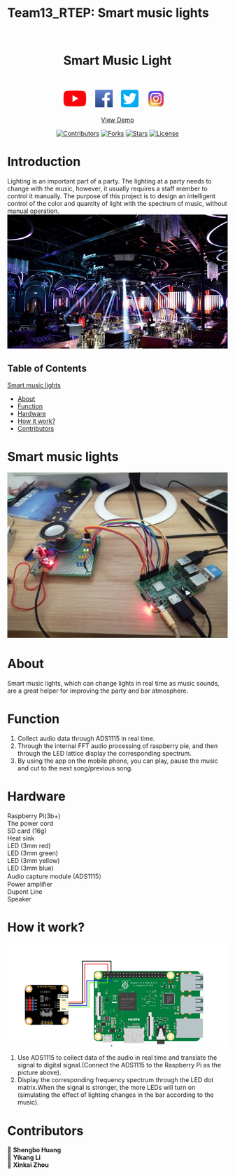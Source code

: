 # Team13_RTEP: Smart music lights 
<br />
<div align="center">
  
  <h1 align="center">Smart Music Light</h1>  
  <br />
  <p align="center">
      <a href="https://www.youtube.com/"><img height=40 src="https://github.com/Be-somebode/Smart-Speaker/blob/main/image/YouTube.jpg"></img></a>&nbsp;&nbsp;&nbsp;&nbsp;
      <a href="https://www.facebook.com/profile.php?id=100049622791891"><img height=40 src="https://github.com/Be-somebode/Smart-Speaker/blob/main/image/Facebook.jpg"></img></a>&nbsp;&nbsp;&nbsp;&nbsp;
      <a href="https://twitter.com/SmartMusicLigh1"><img height=40 src="https://github.com/Be-somebode/Smart-Speaker/blob/main/image/Twitter.jpg"></img></a>&nbsp;&nbsp;&nbsp;&nbsp;
      <a href="https://www.instagram.com/smartmusiclights/channel/"><img height=40 src="https://github.com/Be-somebode/Smart-Speaker/blob/main/image/Instagram.jpg"></img></a>&nbsp;&nbsp;&nbsp;&nbsp;
      <br />
      <br />
      <a href="https://www.youtube.com/">View Demo</a>
      <br />
  </p>
</div>

<div align="center">
  
[![Contributors](https://img.shields.io/github/contributors/Be-somebode/Smart-Speaker.svg?style=for-the-badge)](https://github.com/Be-somebode/Smart-Speaker/graphs/contributors)
[![Forks](https://img.shields.io/github/forks/Be-somebode/Smart-Speaker.svg?style=for-the-badge)](https://github.com/Be-somebode/Smart-Speaker/network/members)
[![Stars](https://img.shields.io/github/stars/Be-somebode/Smart-Speaker.svg?style=for-the-badge)](https://github.com/Be-somebode/Smart-Speaker/stargazers)
[![License](https://img.shields.io/github/license/Be-somebode/Smart-Speaker.svg?style=for-the-badge)](https://github.com/Be-somebode/Smart-Speaker/blob/main/LICENSE)
</div>


# Introduction
Lighting is an important part of a party. The lighting at a party needs to change with the music, however, it usually requires a staff member to control it manually.
The purpose of this project is to design an intelligent control of the color and quantity of light with the spectrum of music, without manual operation.
![image](https://github.com/Be-somebode/Smart-Speaker/blob/main/image/light.jpg)
## Table of Contents
[Smart music lights](#smart_music_lights)
  * [About](#about)
  * [Function](#function)
  * [Hardware](#hardware)
  * [How it work?](#how_it_work)
  * [Contributors](#contributors)
 
# Smart music lights <a name="smart_music_lights"></a>
![image](https://github.com/Be-somebode/Smart-Speaker/blob/main/image/1.png)
# About <a name="about"></a>
Smart music lights, which can change lights in real time as music sounds, are a great helper for improving the party and bar atmosphere.
# Function <a name="function"></a>
1. Collect audio data through ADS1115 in real time.
2. Through the internal FFT audio processing of raspberry pie, and then through the LED lattice display the corresponding spectrum.
3. By using the app on the mobile phone, you can play, pause the music and cut to the next song/previous song. 
# Hardware <a name="hardware"></a>
Raspberry Pi(3b+)  
The power cord  
SD card	(16g)  
Heat sink  
LED	(3mm red)  
LED (3mm green)  
LED	(3mm yellow)  
LED	(3mm blue)  
Audio capture module (ADS1115）  
Power amplifier  	 
Dupont Line  	
Speaker  	 
# How it work? <a name="how_it_work"></a>
![image](https://github.com/Be-somebode/Smart-Speaker/blob/main/image/3.png)
1. Use ADS1115 to collect data of the audio in real time and translate the signal to digital signal.(Connect the ADS1115 to the Raspberry Pi as the picture above).
2. Display the corresponding frequency spectrum through the LED dot matrix.When the signal is stronger, the more LEDs will turn on (simulating the effect of lighting changes in the bar according to the music).
# Contributors <a name="contributors"></a>
👤 **Shengbo Huang**  
👤 **Yikang Li**  
👤 **Xinkai Zhou**  

